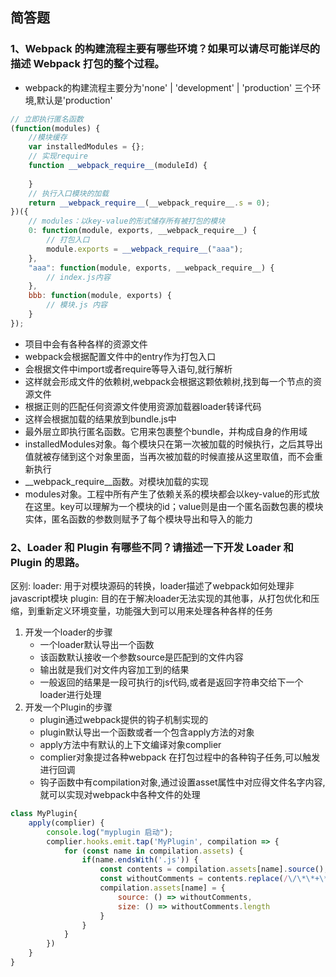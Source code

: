 ## 简答题
### 1、Webpack 的构建流程主要有哪些环境？如果可以请尽可能详尽的描述 Webpack 打包的整个过程。

* webpack的构建流程主要分为'none' | 'development' | 'production' 三个环境,默认是'production'

```javascript
// 立即执行匿名函数
(function(modules) {
    //模块缓存
    var installedModules = {};
    // 实现require
    function __webpack_require__(moduleId) {
      
    }
    // 执行入口模块的加载
    return __webpack_require__(__webpack_require__.s = 0);
})({
    // modules：以key-value的形式储存所有被打包的模块
    0: function(module, exports, __webpack_require__) {
        // 打包入口
        module.exports = __webpack_require__("aaa");
    },
    "aaa": function(module, exports, __webpack_require__) {
        // index.js内容
    },
    bbb: function(module, exports) {
        // 模块.js 内容
    }
});


```
* 项目中会有各种各样的资源文件
* webpack会根据配置文件中的entry作为打包入口
* 会根据文件中import或者require等导入语句,就行解析
* 这样就会形成文件的依赖树,webpack会根据这颗依赖树,找到每一个节点的资源文件
* 根据正则的匹配任何资源文件使用资源加载器loader转译代码
* 这样会根据加载的结果放到bundle.js中
* 最外层立即执行匿名函数。它用来包裹整个bundle，并构成自身的作用域
* installedModules对象。每个模块只在第一次被加载的时候执行，之后其导出值就被存储到这个对象里面，当再次被加载的时候直接从这里取值，而不会重新执行
* __webpack_require__函数。对模块加载的实现
* modules对象。工程中所有产生了依赖关系的模块都会以key-value的形式放在这里。key可以理解为一个模块的id；value则是由一个匿名函数包裹的模块实体，匿名函数的参数则赋予了每个模块导出和导入的能力

### 2、Loader 和 Plugin 有哪些不同？请描述一下开发 Loader 和 Plugin 的思路。
 区别:
    loader: 用于对模块源码的转换，loader描述了webpack如何处理非javascript模块
    plugin: 目的在于解决loader无法实现的其他事，从打包优化和压缩，到重新定义环境变量，功能强大到可以用来处理各种各样的任务

 1. 开发一个loader的步骤
    * 一个loader默认导出一个函数
    * 该函数默认接收一个参数source是匹配到的文件内容
    * 输出就是我们对文件内容加工到的结果
    * 一般返回的结果是一段可执行的js代码,或者是返回字符串交给下一个loader进行处理
 2. 开发一个Plugin的步骤
    * plugin通过webpack提供的钩子机制实现的
    * plugin默认导出一个函数或者一个包含apply方法的对象
    * apply方法中有默认的上下文编译对象complier
    * complier对象提过各种webpack 在打包过程中的各种钩子任务,可以触发进行回调
    * 钩子函数中有compilation对象,通过设置asset属性中对应得文件名字内容,就可以实现对webpack中各种文件的处理
```javascript
class MyPlugin{
    apply(complier) {
        console.log("myplugin 启动");
        complier.hooks.emit.tap('MyPlugin', compilation => {
            for (const name in compilation.assets) {
                if(name.endsWith('.js')) {
                    const contents = compilation.assets[name].source();
                    const withoutComments = contents.replace(/\/\*\*+\*\//g,'')
                    compilation.assets[name] = {
                        source: () => withoutComments,
                        size: () => withoutComments.length
                    }
                }
            }
        })
    }
}
```

